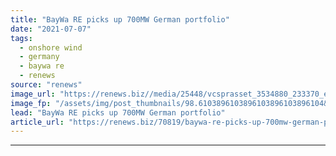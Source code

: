 ```yaml
---
title: "BayWa RE picks up 700MW German portfolio"
date: "2021-07-07"
tags: 
  - onshore wind
  - germany
  - baywa re
  - renews
source: "renews"
image_url: "https://renews.biz//media/25448/vcsprasset_3534880_233370_ea1676eb-871a-4296-8a31-c18c16a37505_0.jpg?mode=crop&width=770&heightratio=0.6103896103896103896103896104&slimmage=true"
image_fp: "/assets/img/post_thumbnails/98.6103896103896103896103896104&slimmage=true"
lead: "BayWa RE picks up 700MW German portfolio"
article_url: "https://renews.biz/70819/baywa-re-picks-up-700mw-german-portfolio/"
---
```


---
